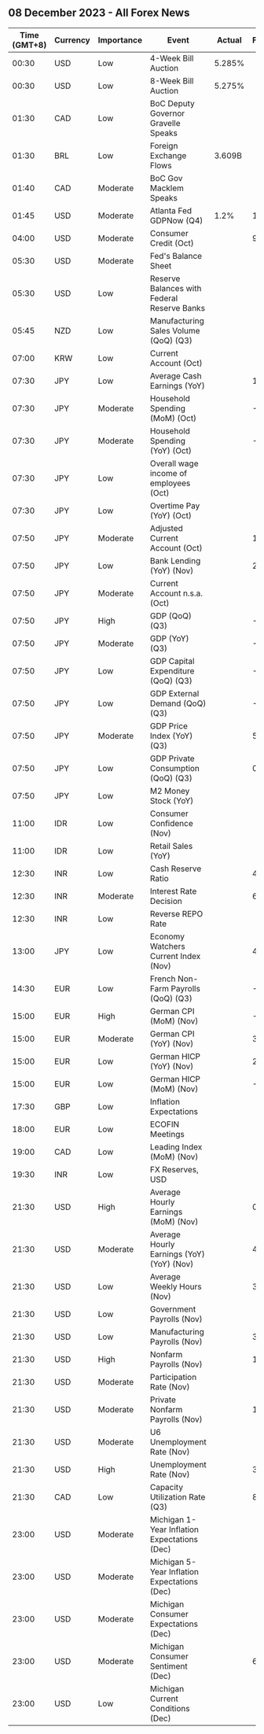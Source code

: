 ## 08 December 2023 - All Forex News

| Time (GMT+8) | Currency | Importance | Event | Actual | Forecast | Previous |
|------|----------|------------|-------|--------|----------|----------|
| 00:30 | USD | Low | 4-Week Bill Auction | 5.285% |  | 5.290% |
| 00:30 | USD | Low | 8-Week Bill Auction | 5.275% |  | 5.280% |
| 01:30 | CAD | Low | BoC Deputy Governor Gravelle Speaks |  |  |  |
| 01:30 | BRL | Low | Foreign Exchange Flows | 3.609B |  | 0.264B |
| 01:40 | CAD | Moderate | BoC Gov Macklem Speaks |  |  |  |
| 01:45 | USD | Moderate | Atlanta Fed GDPNow (Q4) | 1.2% | 1.3% | 1.3% |
| 04:00 | USD | Moderate | Consumer Credit (Oct) |  | 9.00B | 9.06B |
| 05:30 | USD | Moderate | Fed's Balance Sheet |  |  | 7,796B |
| 05:30 | USD | Low | Reserve Balances with Federal Reserve Banks |  |  | 3.395T |
| 05:45 | NZD | Low | Manufacturing Sales Volume (QoQ) (Q3) |  |  | 2.9% |
| 07:00 | KRW | Low | Current Account (Oct) |  |  | 5.42B |
| 07:30 | JPY | Low | Average Cash Earnings (YoY) |  | 1.0% | 1.2% |
| 07:30 | JPY | Moderate | Household Spending (MoM) (Oct) |  | -0.2% | 0.3% |
| 07:30 | JPY | Moderate | Household Spending (YoY) (Oct) |  | -3.0% | -2.8% |
| 07:30 | JPY | Low | Overall wage income of employees (Oct) |  |  | 1.2% |
| 07:30 | JPY | Low | Overtime Pay (YoY) (Oct) |  |  | 0.70% |
| 07:50 | JPY | Moderate | Adjusted Current Account (Oct) |  | 1.85T | 2.01T |
| 07:50 | JPY | Low | Bank Lending (YoY) (Nov) |  | 2.8% | 2.8% |
| 07:50 | JPY | Moderate | Current Account n.s.a. (Oct) |  |  | 2.724T |
| 07:50 | JPY | High | GDP (QoQ) (Q3) |  | -0.5% | 1.2% |
| 07:50 | JPY | Moderate | GDP (YoY) (Q3) |  | -2.1% | 4.8% |
| 07:50 | JPY | Low | GDP Capital Expenditure (QoQ) (Q3) |  | -0.6% | -1.0% |
| 07:50 | JPY | Low | GDP External Demand (QoQ) (Q3) |  | -0.1% | 1.8% |
| 07:50 | JPY | Moderate | GDP Price Index (YoY) (Q3) |  | 5.1% | 3.5% |
| 07:50 | JPY | Low | GDP Private Consumption (QoQ) (Q3) |  | 0.0% | -0.6% |
| 07:50 | JPY | Low | M2 Money Stock (YoY) |  |  | 2.4% |
| 11:00 | IDR | Low | Consumer Confidence (Nov) |  |  | 124.3 |
| 11:00 | IDR | Low | Retail Sales (YoY) |  |  | 1.5% |
| 12:30 | INR | Low | Cash Reserve Ratio |  | 4.50% | 4.50% |
| 12:30 | INR | Moderate | Interest Rate Decision |  | 6.50% | 6.50% |
| 12:30 | INR | Low | Reverse REPO Rate |  |  | 3.35% |
| 13:00 | JPY | Low | Economy Watchers Current Index (Nov) |  | 49.0 | 49.5 |
| 14:30 | EUR | Low | French Non-Farm Payrolls (QoQ) (Q3) |  | -0.1% | 0.1% |
| 15:00 | EUR | High | German CPI (MoM) (Nov) |  | -0.4% | 0.0% |
| 15:00 | EUR | Moderate | German CPI (YoY) (Nov) |  | 3.2% | 3.8% |
| 15:00 | EUR | Low | German HICP (YoY) (Nov) |  | 2.3% | 3.0% |
| 15:00 | EUR | Low | German HICP (MoM) (Nov) |  | -0.7% | -0.2% |
| 17:30 | GBP | Low | Inflation Expectations |  |  | 3.6% |
| 18:00 | EUR | Low | ECOFIN Meetings |  |  |  |
| 19:00 | CAD | Low | Leading Index (MoM) (Nov) |  |  | -0.01% |
| 19:30 | INR | Low | FX Reserves, USD |  |  | 597.94B |
| 21:30 | USD | High | Average Hourly Earnings (MoM) (Nov) |  | 0.3% | 0.2% |
| 21:30 | USD | Moderate | Average Hourly Earnings (YoY) (YoY) (Nov) |  | 4.0% | 4.1% |
| 21:30 | USD | Low | Average Weekly Hours (Nov) |  | 34.3 | 34.3 |
| 21:30 | USD | Low | Government Payrolls (Nov) |  |  | 51.0K |
| 21:30 | USD | Low | Manufacturing Payrolls (Nov) |  | 30K | -35K |
| 21:30 | USD | High | Nonfarm Payrolls (Nov) |  | 180K | 150K |
| 21:30 | USD | Moderate | Participation Rate (Nov) |  |  | 62.7% |
| 21:30 | USD | Moderate | Private Nonfarm Payrolls (Nov) |  | 153K | 99K |
| 21:30 | USD | Moderate | U6 Unemployment Rate (Nov) |  |  | 7.2% |
| 21:30 | USD | High | Unemployment Rate (Nov) |  | 3.9% | 3.9% |
| 21:30 | CAD | Low | Capacity Utilization Rate (Q3) |  | 81.0% | 81.4% |
| 23:00 | USD | Moderate | Michigan 1-Year Inflation Expectations (Dec) |  |  | 4.5% |
| 23:00 | USD | Moderate | Michigan 5-Year Inflation Expectations (Dec) |  |  | 3.2% |
| 23:00 | USD | Moderate | Michigan Consumer Expectations (Dec) |  |  | 56.8 |
| 23:00 | USD | Moderate | Michigan Consumer Sentiment (Dec) |  | 62.0 | 61.3 |
| 23:00 | USD | Low | Michigan Current Conditions (Dec) |  |  | 68.3 |
